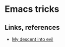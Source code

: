 # Emacs tricks

## Links, references

* [My descent into evil](https://medium.com/@bryangarza/my-descent-into-evil-98f7017475b6#.49n4guhq4)
